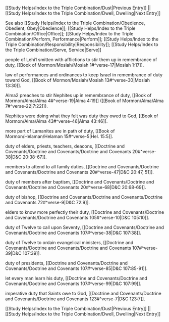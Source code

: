 [[Study Helps/Index to the Triple Combination/Dust|Previous Entry]]  ||  [[Study Helps/Index to the Triple Combination/Dwell, Dwelling|Next Entry]]

 See also [[Study Helps/Index to the Triple Combination/Obedience, Obedient, Obey|Obedience]]; [[Study Helps/Index to the Triple Combination/Office|Office]]; [[Study Helps/Index to the Triple Combination/Perform, Performance|Perform]]; [[Study Helps/Index to the Triple Combination/Responsibility|Responsibility]]; [[Study Helps/Index to the Triple Combination/Serve, Service|Serve]]

 people of Lehi1 smitten with afflictions to stir them up in remembrance of duty, [[Book of Mormon/Mosiah/Mosiah 1#^verse-17|Mosiah 1:17]].

 law of performances and ordinances to keep Israel in remembrance of duty toward God, [[Book of Mormon/Mosiah/Mosiah 13#^verse-30|Mosiah 13:30]].

 Alma2 preaches to stir Nephites up in remembrance of duty, [[Book of Mormon/Alma/Alma 4#^verse-19|Alma 4:19]] ([[Book of Mormon/Alma/Alma 7#^verse-22|7:22]]).

 Nephites were doing what they felt was duty they owed to God, [[Book of Mormon/Alma/Alma 43#^verse-46|Alma 43:46]].

 more part of Lamanites are in path of duty, [[Book of Mormon/Helaman/Helaman 15#^verse-5|Hel. 15:5]].

 duty of elders, priests, teachers, deacons, [[Doctrine and Covenants/Doctrine and Covenants/Doctrine and Covenants 20#^verse-38|D&C 20:38-67]].

 members to attend to all family duties, [[Doctrine and Covenants/Doctrine and Covenants/Doctrine and Covenants 20#^verse-47|D&C 20:47, 51]].

 duty of members after baptism, [[Doctrine and Covenants/Doctrine and Covenants/Doctrine and Covenants 20#^verse-68|D&C 20:68-69]].

 duty of bishop, [[Doctrine and Covenants/Doctrine and Covenants/Doctrine and Covenants 72#^verse-9|D&C 72:9]].

 elders to know more perfectly their duty, [[Doctrine and Covenants/Doctrine and Covenants/Doctrine and Covenants 105#^verse-10|D&C 105:10]].

 duty of Twelve to call upon Seventy, [[Doctrine and Covenants/Doctrine and Covenants/Doctrine and Covenants 107#^verse-38|D&C 107:38]].

 duty of Twelve to ordain evangelical ministers, [[Doctrine and Covenants/Doctrine and Covenants/Doctrine and Covenants 107#^verse-39|D&C 107:39]].

 duty of presidents, [[Doctrine and Covenants/Doctrine and Covenants/Doctrine and Covenants 107#^verse-85|D&C 107:85-91]].

 let every man learn his duty, [[Doctrine and Covenants/Doctrine and Covenants/Doctrine and Covenants 107#^verse-99|D&C 107:99]].

 imperative duty that Saints owe to God, [[Doctrine and Covenants/Doctrine and Covenants/Doctrine and Covenants 123#^verse-7|D&C 123:7]].

[[Study Helps/Index to the Triple Combination/Dust|Previous Entry]]  ||  [[Study Helps/Index to the Triple Combination/Dwell, Dwelling|Next Entry]]